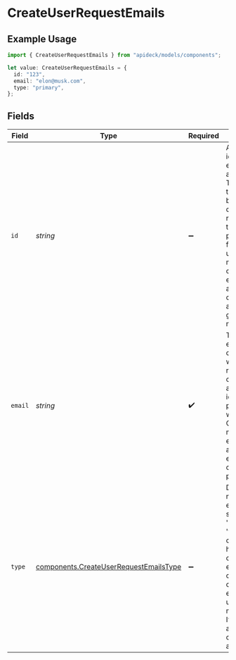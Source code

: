 # CreateUserRequestEmails

## Example Usage

```typescript
import { CreateUserRequestEmails } from "apideck/models/components";

let value: CreateUserRequestEmails = {
  id: "123",
  email: "elon@musk.com",
  type: "primary",
};
```

## Fields

| Field                                                                                                                                                                                                                                                                    | Type                                                                                                                                                                                                                                                                     | Required                                                                                                                                                                                                                                                                 | Description                                                                                                                                                                                                                                                              | Example                                                                                                                                                                                                                                                                  |
| ------------------------------------------------------------------------------------------------------------------------------------------------------------------------------------------------------------------------------------------------------------------------ | ------------------------------------------------------------------------------------------------------------------------------------------------------------------------------------------------------------------------------------------------------------------------ | ------------------------------------------------------------------------------------------------------------------------------------------------------------------------------------------------------------------------------------------------------------------------ | ------------------------------------------------------------------------------------------------------------------------------------------------------------------------------------------------------------------------------------------------------------------------ | ------------------------------------------------------------------------------------------------------------------------------------------------------------------------------------------------------------------------------------------------------------------------ |
| `id`                                                                                                                                                                                                                                                                     | *string*                                                                                                                                                                                                                                                                 | :heavy_minus_sign:                                                                                                                                                                                                                                                       | A unique identifier for each email address entry. This ID is used to distinguish between different email records within the user's profile, facilitating updates and management of specific email addresses. It is optional and automatically generated if not provided. | 123                                                                                                                                                                                                                                                                      |
| `email`                                                                                                                                                                                                                                                                  | *string*                                                                                                                                                                                                                                                                 | :heavy_check_mark:                                                                                                                                                                                                                                                       | The actual email address of the user, which is required for communication and identification purposes within the CRM. This field must be a valid email format and is essential for creating a user profile.                                                              | elon@musk.com                                                                                                                                                                                                                                                            |
| `type`                                                                                                                                                                                                                                                                   | [components.CreateUserRequestEmailsType](../../models/components/createuserrequestemailstype.md)                                                                                                                                                                         | :heavy_minus_sign:                                                                                                                                                                                                                                                       | Defines the nature of the email address, such as 'personal' or 'work'. This classification helps in organizing emails based on their usage context, enhancing user profile management. It is optional and can be omitted if not applicable.                              | primary                                                                                                                                                                                                                                                                  |